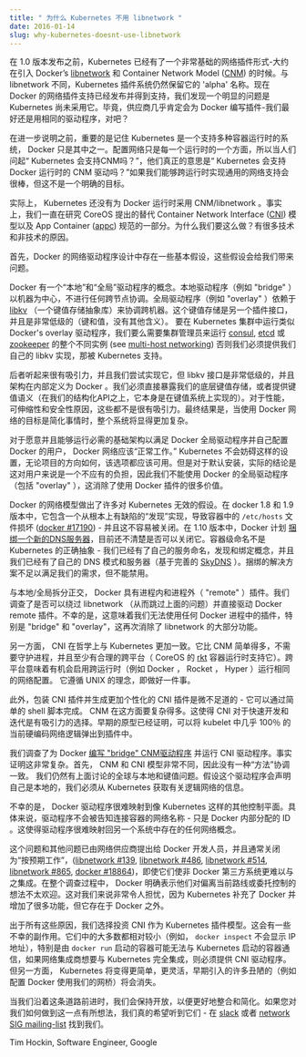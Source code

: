 ```yaml
---
title: " 为什么 Kubernetes 不用 libnetwork "
date: 2016-01-14
slug: why-kubernetes-doesnt-use-libnetwork
---
```


<!--
title: " Why Kubernetes doesn’t use libnetwork "
date: 2016-01-14
slug: why-kubernetes-doesnt-use-libnetwork
url: /blog/2016/01/Why-Kubernetes-Doesnt-Use-Libnetwork
-->

<!-- Kubernetes has had a very basic form of network plugins since before version 1.0 was released — around the same time as Docker's [libnetwork](https://github.com/docker/libnetwork) and Container Network Model ([CNM](https://github.com/docker/libnetwork/blob/master/docs/design.md)) was introduced. Unlike libnetwork, the Kubernetes plugin system still retains its "alpha" designation. Now that Docker's network plugin support is released and supported, an obvious question we get is why Kubernetes has not adopted it yet. After all, vendors will almost certainly be writing plugins for Docker — we would all be better off using the same drivers, right?   -->

在 1.0 版本发布之前，Kubernetes 已经有了一个非常基础的网络插件形式-大约在引入 Docker’s [libnetwork](https://github.com/docker/libnetwork) 和 Container Network Model ([CNM](https://github.com/docker/libnetwork/blob/master/docs/design.md)) 的时候。与 libnetwork 不同，Kubernetes 插件系统仍然保留它的 'alpha' 名称。现在 Docker 的网络插件支持已经发布并得到支持，我们发现一个明显的问题是 Kubernetes 尚未采用它。毕竟，供应商几乎肯定会为 Docker 编写插件-我们最好还是用相同的驱动程序，对吧？

<!-- Before going further, it's important to remember that Kubernetes is a system that supports multiple container runtimes, of which Docker is just one. Configuring networking is a facet of each runtime, so when people ask "will Kubernetes support CNM?" what they really mean is "will kubernetes support CNM drivers with the Docker runtime?" It would be great if we could achieve common network support across runtimes, but that’s not an explicit goal.   -->

在进一步说明之前，重要的是记住 Kubernetes 是一个支持多种容器运行时的系统， Docker 只是其中之一。配置网络只是每一个运行时的一个方面，所以当人们问起“ Kubernetes 会支持CNM吗？”，他们真正的意思是“ Kubernetes 会支持 Docker 运行时的 CNM 驱动吗？”如果我们能够跨运行时实现通用的网络支持会很棒，但这不是一个明确的目标。

<!-- Indeed, Kubernetes has not adopted CNM/libnetwork for the Docker runtime. In fact, we’ve been investigating the alternative Container Network Interface ([CNI](https://github.com/appc/cni/blob/master/SPEC.md)) model put forth by CoreOS and part of the App Container ([appc](https://github.com/appc)) specification. Why? There are a number of reasons, both technical and non-technical.   -->

实际上， Kubernetes 还没有为 Docker 运行时采用 CNM/libnetwork 。事实上，我们一直在研究 CoreOS 提出的替代 Container Network Interface ([CNI](https://github.com/appc/cni/blob/master/SPEC.md)) 模型以及 App Container ([appc](https://github.com/appc)) 规范的一部分。为什么我们要这么做？有很多技术和非技术的原因。

<!-- First and foremost, there are some fundamental assumptions in the design of Docker's network drivers that cause problems for us.   -->

首先，Docker 的网络驱动程序设计中存在一些基本假设，这些假设会给我们带来问题。

<!-- Docker has a concept of "local" and "global" drivers. Local drivers (such as "bridge") are machine-centric and don’t do any cross-node coordination. Global drivers (such as "overlay") rely on [libkv](https://github.com/docker/libkv) (a key-value store abstraction) to coordinate across machines. This key-value store is a another plugin interface, and is very low-level (keys and values, no semantic meaning). To run something like Docker's overlay driver in a Kubernetes cluster, we would either need cluster admins to run a whole different instance of [consul](https://github.com/hashicorp/consul), [etcd](https://github.com/coreos/etcd) or [zookeeper](https://zookeeper.apache.org/) (see [multi-host networking](https://docs.docker.com/engine/userguide/networking/get-started-overlay/)), or else we would have to provide our own libkv implementation that was backed by Kubernetes.  -->

Docker 有一个“本地”和“全局”驱动程序的概念。本地驱动程序（例如 "bridge" ）以机器为中心，不进行任何跨节点协调。全局驱动程序（例如 "overlay" ）依赖于 [libkv](https://github.com/docker/libkv) （一个键值存储抽象库）来协调跨机器。这个键值存储是另一个插件接口，并且是非常低级的（键和值，没有其他含义）。 要在 Kubernetes 集群中运行类似 Docker's overlay 驱动程序，我们要么需要集群管理员来运行 [consul](https://github.com/hashicorp/consul), [etcd](https://github.com/coreos/etcd) 或 [zookeeper](https://zookeeper.apache.org/) 的整个不同实例 (see [multi-host networking](https://docs.docker.com/engine/userguide/networking/get-started-overlay/)) 否则我们必须提供我们自己的 libkv 实现，那被 Kubernetes 支持。

<!-- The latter sounds attractive, and we tried to implement it, but the libkv interface is very low-level, and the schema is defined internally to Docker. We would have to either directly expose our underlying key-value store or else offer key-value semantics (on top of our structured API which is itself implemented on a key-value system). Neither of those are very attractive for performance, scalability and security reasons. The net result is that the whole system would significantly be more complicated, when the goal of using Docker networking is to simplify things.   -->

后者听起来很有吸引力，并且我们尝试实现它，但 libkv 接口是非常低级的，并且架构在内部定义为 Docker 。我们必须直接暴露我们的底层键值存储，或者提供键值语义（在我们的结构化API之上，它本身是在键值系统上实现的）。对于性能，可伸缩性和安全性原因，这些都不是很有吸引力。最终结果是，当使用 Docker 网络的目标是简化事情时，整个系统将显得更加复杂。

<!-- For users that are willing and able to run the requisite infrastructure to satisfy Docker global drivers and to configure Docker themselves, Docker networking should "just work." Kubernetes will not get in the way of such a setup, and no matter what direction the project goes, that option should be available. For default installations, though, the practical conclusion is that this is an undue burden on users and we therefore cannot use Docker's global drivers (including "overlay"), which eliminates a lot of the value of using Docker's plugins at all.   -->

对于愿意并且能够运行必需的基础架构以满足 Docker 全局驱动程序并自己配置 Docker 的用户， Docker 网络应该“正常工作。” Kubernetes 不会妨碍这样的设置，无论项目的方向如何，该选项都应该可用。但是对于默认安装，实际的结论是这对用户来说是一个不应有的负担，因此我们不能使用 Docker 的全局驱动程序（包括 "overlay" ），这消除了使用 Docker 插件的很多价值。

<!-- Docker's networking model makes a lot of assumptions that aren’t valid for Kubernetes. In docker versions 1.8 and 1.9, it includes a fundamentally flawed implementation of "discovery" that results in corrupted `/etc/hosts` files in containers ([docker #17190](https://github.com/docker/docker/issues/17190)) — and this cannot be easily turned off. In version 1.10 Docker is planning to [bundle a new DNS server](https://github.com/docker/docker/issues/17195), and it’s unclear whether this will be able to be turned off. Container-level naming is not the right abstraction for Kubernetes — we already have our own concepts of service naming, discovery, and binding, and we already have our own DNS schema and server (based on the well-established [SkyDNS](https://github.com/skynetservices/skydns)). The bundled solutions are not sufficient for our needs but are not disableable.   -->

Docker 的网络模型做出了许多对 Kubernetes 无效的假设。在 docker 1.8 和 1.9 版本中，它包含一个从根本上有缺陷的“发现”实现，导致容器中的 `/etc/hosts` 文件损坏 ([docker #17190](https://github.com/docker/docker/issues/17190)) - 并且这不容易被关闭。在 1.10 版本中，Docker 计划 [捆绑一个新的DNS服务器](https://github.com/docker/docker/issues/17195)，目前还不清楚是否可以关闭它。容器级命名不是 Kubernetes 的正确抽象 - 我们已经有了自己的服务命名，发现和绑定概念，并且我们已经有了自己的 DNS 模式和服务器（基于完善的 [SkyDNS](https://github.com/skynetservices/skydns) ）。捆绑的解决方案不足以满足我们的需求，但不能禁用。

<!-- Orthogonal to the local/global split, Docker has both in-process and out-of-process ("remote") plugins. We investigated whether we could bypass libnetwork (and thereby skip the issues above) and drive Docker remote plugins directly. Unfortunately, this would mean that we could not use any of the Docker in-process plugins, "bridge" and "overlay" in particular, which again eliminates much of the utility of libnetwork.   -->

与本地/全局拆分正交， Docker 具有进程内和进程外（ "remote" ）插件。我们调查了是否可以绕过 libnetwork （从而跳过上面的问题）并直接驱动 Docker remote 插件。不幸的是，这意味着我们无法使用任何 Docker 进程中的插件，特别是 "bridge" 和 "overlay"，这再次消除了 libnetwork 的大部分功能。

<!-- On the other hand, CNI is more philosophically aligned with Kubernetes. It's far simpler than CNM, doesn't require daemons, and is at least plausibly cross-platform (CoreOS’s [rkt](https://coreos.com/rkt/docs/) container runtime supports it). Being cross-platform means that there is a chance to enable network configurations which will work the same across runtimes (e.g. Docker, Rocket, Hyper). It follows the UNIX philosophy of doing one thing well.   -->

另一方面， CNI 在哲学上与 Kubernetes 更加一致。它比 CNM 简单得多，不需要守护进程，并且至少有合理的跨平台（ CoreOS 的 [rkt](https://coreos.com/rkt/docs/) 容器运行时支持它）。跨平台意味着有机会启用跨运行时（例如 Docker ， Rocket ， Hyper ）运行相同的网络配置。 它遵循 UNIX 的理念，即做好一件事。

<!-- Additionally, it's trivial to wrap a CNI plugin and produce a more customized CNI plugin — it can be done with a simple shell script. CNM is much more complex in this regard. This makes CNI an attractive option for rapid development and iteration. Early prototypes have proven that it's possible to eject almost 100% of the currently hard-coded network logic in kubelet into a plugin.   -->

此外，包装 CNI 插件并生成更加个性化的 CNI 插件是微不足道的 - 它可以通过简单的 shell 脚本完成。 CNM 在这方面要复杂得多。这使得 CNI 对于快速开发和迭代是有吸引力的选择。早期的原型已经证明，可以将 kubelet 中几乎 100％ 的当前硬编码网络逻辑弹出到插件中。

<!-- We investigated [writing a "bridge" CNM driver](https://groups.google.com/forum/#!topic/kubernetes-sig-network/5MWRPxsURUw) for Docker that ran CNI drivers. This turned out to be very complicated. First, the CNM and CNI models are very different, so none of the "methods" lined up. We still have the global vs. local and key-value issues discussed above. Assuming this driver would declare itself local, we have to get info about logical networks from Kubernetes.   -->

我们调查了为 Docker [编写 "bridge" CNM驱动程序](https://groups.google.com/g/kubernetes-sig-network/c/5MWRPxsURUw) 并运行 CNI 驱动程序。事实证明这非常复杂。首先， CNM 和 CNI 模型非常不同，因此没有一种“方法”协调一致。 我们仍然有上面讨论的全球与本地和键值问题。假设这个驱动程序会声明自己是本地的，我们必须从 Kubernetes 获取有关逻辑网络的信息。

<!-- Unfortunately, Docker drivers are hard to map to other control planes like Kubernetes. Specifically, drivers are not told the name of the network to which a container is being attached — just an ID that Docker allocates internally. This makes it hard for a driver to map back to any concept of network that exists in another system.   -->

不幸的是， Docker 驱动程序很难映射到像 Kubernetes 这样的其他控制平面。具体来说，驱动程序不会被告知连接容器的网络名称 - 只是 Docker 内部分配的 ID 。这使得驱动程序很难映射回另一个系统中存在的任何网络概念。

<!-- This and other issues have been brought up to Docker developers by network vendors, and are usually closed as "working as intended" ([libnetwork #139](https://github.com/docker/libnetwork/issues/139), [libnetwork #486](https://github.com/docker/libnetwork/issues/486), [libnetwork #514](https://github.com/docker/libnetwork/pull/514), [libnetwork #865](https://github.com/docker/libnetwork/issues/865), [docker #18864](https://github.com/docker/docker/issues/18864)), even though they make non-Docker third-party systems more difficult to integrate with. Throughout this investigation Docker has made it clear that they’re not very open to ideas that deviate from their current course or that delegate control. This is very worrisome to us, since Kubernetes complements Docker and adds so much functionality, but exists outside of Docker itself.   -->

这个问题和其他问题已由网络供应商提出给 Docker 开发人员，并且通常关闭为“按预期工作”，([libnetwork #139](https://github.com/docker/libnetwork/issues/139), [libnetwork #486](https://github.com/docker/libnetwork/issues/486), [libnetwork #514](https://github.com/docker/libnetwork/pull/514), [libnetwork #865](https://github.com/docker/libnetwork/issues/865), [docker #18864](https://github.com/docker/docker/issues/18864))，即使它们使非 Docker 第三方系统更难以与之集成。在整个调查过程中， Docker 明确表示他们对偏离当前路线或委托控制的想法不太欢迎。这对我们来说非常令人担忧，因为 Kubernetes 补充了 Docker 并增加了很多功能，但它存在于 Docker 之外。

<!-- For all of these reasons we have chosen to invest in CNI as the Kubernetes plugin model. There will be some unfortunate side-effects of this. Most of them are relatively minor (for example, `docker inspect` will not show an IP address), but some are significant. In particular, containers started by `docker run` might not be able to communicate with containers started by Kubernetes, and network integrators will have to provide CNI drivers if they want to fully integrate with Kubernetes. On the other hand, Kubernetes will get simpler and more flexible, and a lot of the ugliness of early bootstrapping (such as configuring Docker to use our bridge) will go away.   -->

出于所有这些原因，我们选择投资 CNI 作为 Kubernetes 插件模型。这会有一些不幸的副作用。它们中的大多数都相对较小（例如， `docker inspect` 不会显示 IP 地址），特别是由 `docker run` 启动的容器可能无法与 Kubernetes 启动的容器通信，如果网络集成商想要与 Kubernetes 完全集成，则必须提供 CNI 驱动程序。但另一方面， Kubernetes 将变得更简单，更灵活，早期引入的许多丑陋的（例如配置 Docker 使用我们的网桥）将会消失。

<!-- As we proceed down this path, we’ll certainly keep our eyes and ears open for better ways to integrate and simplify. If you have thoughts on how we can do that, we really would like to hear them — find us on [slack](http://slack.k8s.io/) or on our [network SIG mailing-list](https://groups.google.com/forum/#!forum/kubernetes-sig-network).   -->

当我们沿着这条道路前进时，我们会保持开放，以便更好地整合和简化。如果您对我们如何做到这一点有所想法，我们真的希望听到它们 - 在 [slack](http://slack.k8s.io/) 或者 [network SIG mailing-list](https://groups.google.com/g/kubernetes-sig-network) 找到我们。

Tim Hockin, Software Engineer, Google
